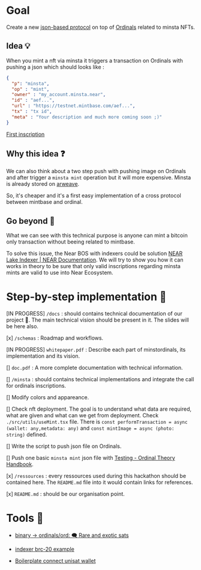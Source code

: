 # Goal 

Create a new [json-based protocol](https://medium.com/@MySsistant/what-is-the-ordinals-protocol-that-brc20-tokens-are-based-on-a1ebe4f00f96) on top of [Ordinals](https://docs.ordinals.com/) related to minsta NFTs.

## Idea 💡

When you mint a nft via minsta it triggers a transaction on Ordinals with pushing a json which should looks like : 
```json
{
  "p": "minsta",
  "op" : "mint",
  "owner" : "my_account.minsta.near",
  "id" : "aef...",
  "url" : "https://testnet.mintbase.com/aef...",
  "tx" : "tx id",
  "meta" : "Your description and much more coming soon ;)"
}
```

[First inscription](https://unisat.io/inscription/ffd4c92516a69bf16fd5231566b5c4b255b9bae95476d706c0b368ddaa4d85aci0)
## Why this idea ❓

We can also think about a two step push with pushing image on Ordinals and after trigger a `minsta mint` operation but it will more expensive. Minsta is already stored on [arweave](https://docs.arweave.org/developers/).

So, it's cheaper and it's a first easy implementation of a cross protocol between mintbase and ordinal.

## Go beyond 🚀

What we can see with this technical purpose is anyone can mint a bitcoin only transaction without beeing related to mintbase.

To solve this issue, the Near BOS with indexers could be solution [NEAR Lake Indexer | NEAR Documentation](https://docs.near.org/tools/near-lake). We will try to show you how it can works in theory to be sure that only valid inscriptions regarding minsta mints are valid to use into Near Ecosystem. 




# Step-by-step implementation 👣

[IN PROGRESS] `/docs` : should contains technical documentation of our project 📂. The main technical vision should be present in it. The slides will be here also.

  [x] `/schemas` : Roadmap and workflows.

  [IN PROGRESS] `whitepaper.pdf` : Describe each part of minstordinals, its implementation and its vision. 

  [] `doc.pdf` : A more complete documentation with technical information.

[] `/minsta` : should contains technical implementations and integrate the call for ordinals inscriptions.

  [] Modify colors and appareance. 
  
  [] Check nft deployment. The goal is to understand what data are required, what are given and what can we get from deployment. Check `./src/utils/useMint.tsx` file. There is `const performTransaction = async (wallet: any,metadata: any)` and `const mintImage = async (photo: string)` defined.  

  [] Write the script to push json file on Ordinals. 

  [] Push one basic `minsta mint` json file with [Testing - Ordinal Theory Handbook](https://docs.ordinals.com/guides/testing.html).


[x] `/ressources` : every ressources used during this hackathon should be contained here. The `README.md` file into it would contain links for references. 

  
[x] `README.md` : should be our organisation point. 



# Tools 🧰

- [binary -> ordinals/ord: 🗨 Rare and exotic sats](https://github.com/ordinals/ord/releases/tag/0.11.0)

- [indexer brc-20 example](https://github.com/m3rl1nog/oshindexer.git)

- [Boilerplate connect unisat wallet](https://github.com/Larkhell/connect-unisat-react-dapp)

